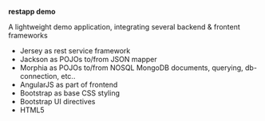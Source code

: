 <b>restapp demo</b>
<p>A lightweight demo application, integrating several backend & frontent frameworks</p>
  <ul>
  <li>Jersey as rest service framework </li>
  <li>Jackson as POJOs to/from JSON mapper</li>
  <li>Morphia as POJOs to/from NOSQL MongoDB documents, querying, db-connection, etc..</li>
  <li>AngularJS as part of frontend</li>
  <li>Bootstrap as base CSS styling</li>
  <li>Bootstrap UI directives</li>
  <li>HTML5</li>
  </ul>
